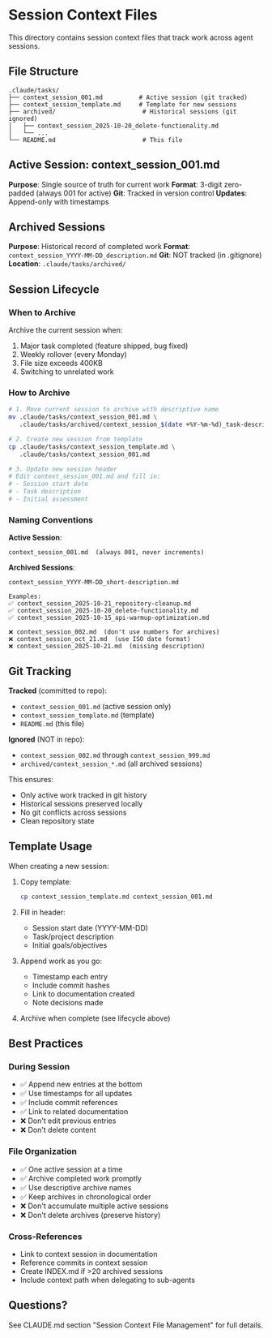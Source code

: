 # Session Context Files

This directory contains session context files that track work across agent sessions.

## File Structure

```
.claude/tasks/
├── context_session_001.md          # Active session (git tracked)
├── context_session_template.md     # Template for new sessions
├── archived/                        # Historical sessions (git ignored)
│   ├── context_session_2025-10-20_delete-functionality.md
│   └── ...
└── README.md                        # This file
```

## Active Session: context_session_001.md

**Purpose**: Single source of truth for current work
**Format**: 3-digit zero-padded (always 001 for active)
**Git**: Tracked in version control
**Updates**: Append-only with timestamps

## Archived Sessions

**Purpose**: Historical record of completed work
**Format**: `context_session_YYYY-MM-DD_description.md`
**Git**: NOT tracked (in .gitignore)
**Location**: `.claude/tasks/archived/`

## Session Lifecycle

### When to Archive

Archive the current session when:
1. Major task completed (feature shipped, bug fixed)
2. Weekly rollover (every Monday)
3. File size exceeds 400KB
4. Switching to unrelated work

### How to Archive

```bash
# 1. Move current session to archive with descriptive name
mv .claude/tasks/context_session_001.md \
   .claude/tasks/archived/context_session_$(date +%Y-%m-%d)_task-description.md

# 2. Create new session from template
cp .claude/tasks/context_session_template.md \
   .claude/tasks/context_session_001.md

# 3. Update new session header
# Edit context_session_001.md and fill in:
# - Session start date
# - Task description
# - Initial assessment
```

### Naming Conventions

**Active Session**:
```
context_session_001.md  (always 001, never increments)
```

**Archived Sessions**:
```
context_session_YYYY-MM-DD_short-description.md

Examples:
✅ context_session_2025-10-21_repository-cleanup.md
✅ context_session_2025-10-20_delete-functionality.md
✅ context_session_2025-10-15_api-warmup-optimization.md

❌ context_session_002.md  (don't use numbers for archives)
❌ context_session_oct_21.md  (use ISO date format)
❌ context_session_2025-10-21.md  (missing description)
```

## Git Tracking

**Tracked** (committed to repo):
- `context_session_001.md` (active session only)
- `context_session_template.md` (template)
- `README.md` (this file)

**Ignored** (NOT in repo):
- `context_session_002.md` through `context_session_999.md`
- `archived/context_session_*.md` (all archived sessions)

This ensures:
- Only active work tracked in git history
- Historical sessions preserved locally
- No git conflicts across sessions
- Clean repository state

## Template Usage

When creating a new session:

1. Copy template:
   ```bash
   cp context_session_template.md context_session_001.md
   ```

2. Fill in header:
   - Session start date (YYYY-MM-DD)
   - Task/project description
   - Initial goals/objectives

3. Append work as you go:
   - Timestamp each entry
   - Include commit hashes
   - Link to documentation created
   - Note decisions made

4. Archive when complete (see lifecycle above)

## Best Practices

### During Session
- ✅ Append new entries at the bottom
- ✅ Use timestamps for all updates
- ✅ Include commit references
- ✅ Link to related documentation
- ❌ Don't edit previous entries
- ❌ Don't delete content

### File Organization
- ✅ One active session at a time
- ✅ Archive completed work promptly
- ✅ Use descriptive archive names
- ✅ Keep archives in chronological order
- ❌ Don't accumulate multiple active sessions
- ❌ Don't delete archives (preserve history)

### Cross-References
- Link to context session in documentation
- Reference commits in context session
- Create INDEX.md if >20 archived sessions
- Include context path when delegating to sub-agents

## Questions?

See CLAUDE.md section "Session Context File Management" for full details.
